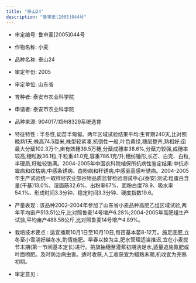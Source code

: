 ```yaml
---
title: "泰山24"
description: "鲁审麦[2005]044号"
---
```

* 审定编号:  鲁审麦[2005]044号

*  作物名称:  小麦

*  品种名称:  泰山24

*  审定年份:  2005

*  审定单位:  山东省

* 育种者:  泰安市农业科学院

*  申请者:  泰安市农业科学院

*  品种来源:  904017/郑州8329系统选育

*  特征特性 : 
半冬性,幼苗半匍匐。两年区域试验结果平均:生育期240天,比对照晚熟1天;株高74.5厘米,株型较紧凑,抗倒性一般,叶色黄绿,穗层整齐,熟相好;亩最大分蘖102.3万个,亩有效穗39.5万穗,分蘖成穗率38.6%,分蘖力较强,成穗率较高;穗粒数36.1粒,千粒重41.0克,容重786.1克/升;穗纺锤形,长芒、白壳、白粒,半硬质,籽粒较饱满。2004-2005年中国农科院植保所抗病性鉴定结果:中抗赤霉病和纹枯病,中感条锈病、白粉病和秆锈病,中感至高感叶锈病。2004-2005年生产试验统一取样经农业部谷物品质监督检验测试中心(泰安)测试:粗蛋白含量(干基)13.0%、湿面筋32.6%、出粉率67%、面粉白度78.9、吸水率54.1%、形成时间3.3分钟、稳定时间3.3分钟、硬度指数19.6。
 
*  产量表现 : 
该品种2002-2004年参加了山东省小麦品种高肥乙组区域试验,两年平均亩产513.51公斤,比对照鲁麦14号增产6.28%;2004-2005年高肥组生产试验,平均亩产488.58公斤,比对照鲁麦14号增产4.89%。

*  栽培技术要点 : 
适宜播期10月1日至10月10日,每亩基本苗8-12万。施足底肥,立冬至小雪浇好越冬水,酌情施肥。早春以控为主,肥水管理适当推迟,宜在小麦拔节末期(第一节间基本定长)进行。挑旗抽穗至灌浆初期浇足水,适量追施氮肥或叶面喷肥。及时防治病虫害。适时收获,人工收获宜为蜡熟末期,机收宜为完熟初期。

*  审定意见 : 

